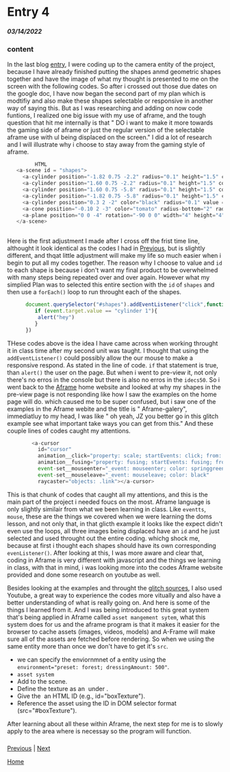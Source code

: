 # Entry 4
##### 03/14/2022
### content
 In the last blog [entry](entry03.md), I were coding up to the camera entity of the project, because I have already finished putting the shapes anmd geometric shapes together and have the image of what my thought is presented to me on the screen with the following codes. So after i crossed out those due dates on the google doc, I have now began the second part of my plan which is modtifiy and also make these shapes selectable or responsive in another way of saying this. But as I was researching and adding on now code funtions, I realized one big issue with my use of aframe, and the tough question that hit me internally is that " DO i want to make it more towards the gaming side of aframe or just the regular version of the selectable aframe use with ul being displaced on the screen." I did a lot of research and I will illustrate why i choose to stay away from the gaming style of aframe.
 
 ```js
          HTML 
    <a-scene id = "shapes">
      <a-cylinder position="-1.82 0.75 -2.2" radius="0.1" height="1.5" color="#FFC65D" value = "cylinder1"></a-cylinder>
      <a-cylinder position="1.60 0.75 -2.2" radius="0.1" height="1.5" color="#FFC65D" value = "cylinder2"></a-cylinder>
      <a-cylinder position="1.60 0.75 -5.8" radius="0.1" height="1.5" color="#FFC65D" value = "cylinder3"></a-cylinder>
      <a-cylinder position="-1.82 0.75 -5.8" radius="0.1" height="1.5" color="#FFC65D" value = "cylinder4"></a-cylinder>
      <a-cylinder position="0.3 2 -2" color="black" radius="0.1" value = "cylinder5"></a-cylinder>
      <a-cone position="-0.10 2 -3" color="tomato" radius-bottom="2" radius-top="0" value = "cone1"></a-cone>
      <a-plane position="0 0 -4" rotation="-90 0 0" width="4" height="4" color="#7BC8A4" value = "plane1"></a-plane>
    </a-scene>        
        
 ```
Here is the first adjustment I made after I cross off the frist time line, althought it look identical as the codes I had in [Previous](entry03.md), but is slightly different, and thqat little adjustment will make my life so much easier when i begin to put all my codes together. The reason why I choose to value and `id` to each shape is because i don't want my final product to be overwhelmed with many steps being repeated over and over again. However what my simplied Plan was to selected this entire section with the `id` of `shapes` and then use a `forEach()` loop to run throught each of the shapes.

```js
      document.querySelector("#shapes").addEventListener("click",function(event){
         if (event.target.value == "cylinder 1"){
          alert("hey")
         }
      })   

```

THese codes above is the idea I have came across when working throught it in class time after my second unit was taught. I thought that using the `addEventListener()` could possibly allow the our mouse to make a responsive respond. As stated in the line of code. `if` that statement is true, than  `alert()` the user on the page. But when i went to pre-view it, not only there's no erros in the console but there is also no erros in the `idecs50`. So i went back to the [Aframe](https://aframe.io/) home website and looked at why my shapes in the pre-view page is not responding like how I saw the examples on the home page will do. which caused me to be super confused, but i saw one of the examples in the Aframe webite and the title is " Aframe-galery", immediatluy to my head, I was like " oh yeah, JZ you better go in this glitch example see what important take ways you can get from this."  And these couple lines of codes caught my attentions.

```js
        <a-cursor
          id="cursor"
          animation__click="property: scale; startEvents: click; from: 0.1 0.1 0.1; to: 1 1 1; dur: 150"
          animation__fusing="property: fusing; startEvents: fusing; from: 1 1 1; to: 0.1 0.1 0.1; dur: 1500"
          event-set__mouseenter="_event: mouseenter; color: springgreen"
          event-set__mouseleave="_event: mouseleave; color: black"
          raycaster="objects: .link"></a-cursor>
```

This is that chunk of codes that caught all my attentions, and this is the main part of the project i needed foucs on the most. Aframe language is only slightly similair from what we been learning in class. Like `eventts`, `mouse`, these are the things we covered when we were learning the doms lesson, and not only that, in that glicth example it looks like the expect didn't even use the loops, all three images being displaced have an `id` and he just selected and used throught out the entire coding. whichg shock me, because at first i thought each shapes should have its own corresponding `evenListener()`. 
After looking at this, I was more aware and clear that, coding in Aframe is very different with javascript and the things we learning in class, with that in mind, i was looking more into the codes Aframe website provided and done some research on youtube as well.

Besides looking at the examples and throught the [glitch sources](https://glitch.com/~aframe-gallery), I also used Youtube, a great way to experience the codes more vitually and also have a better understanding of what is really going on. And here is some of the things I learned from it. And I was being introduced to this great system that's being applied in Aframe called `asset mangement sytem`, what this system does for us and the aframe program is that it makes it easier for the browser to cache assets (images, videos, models) and A-Frame will make sure all of the assets are fetched before rendering. So when we using the same entity more than  once we don't have to get it's `src`. 
* we can specify the enviornmnet of a entity using the `environment="preset: forest; dressingAmount: 500"`.
* `asset system`
* Add <a-assets> to the scene.
* Define the texture as an <img> under <a-assets>.
* Give the <img> an HTML ID (e.g., id="boxTexture").
* Reference the asset using the ID in DOM selector format (src="#boxTexture").
 
 After learning about all these within Aframe, the next step for me is to slowly apply to the area where is necessay so the program will function.
 
 ### 







[Previous](entry03.md) | [Next](entry05.md)

[Home](../README.md)
